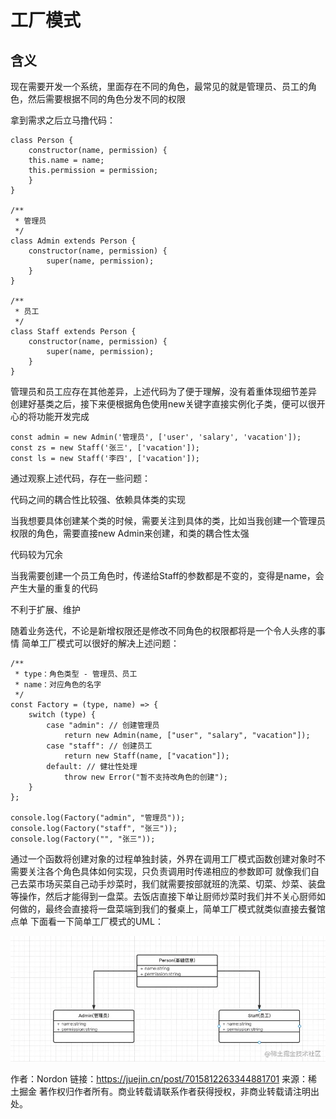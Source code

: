 # 工厂模式
## 含义
现在需要开发一个系统，里面存在不同的角色，最常见的就是管理员、员工的角色，然后需要根据不同的角色分发不同的权限

拿到需求之后立马撸代码：
```
class Person {
    constructor(name, permission) {
	this.name = name;
	this.permission = permission;
    }
}

/**
 * 管理员
 */
class Admin extends Person {
    constructor(name, permission) {
        super(name, permission);
    }
}

/**
 * 员工
 */
class Staff extends Person {
    constructor(name, permission) {
        super(name, permission);
    }
}
```
管理员和员工应存在其他差异，上述代码为了便于理解，没有着重体现细节差异
创建好基类之后，接下来便根据角色使用new关键字直接实例化子类，便可以很开心的将功能开发完成
```
const admin = new Admin('管理员', ['user', 'salary', 'vacation']);
const zs = new Staff('张三', ['vacation']);
const ls = new Staff('李四', ['vacation']);
```
通过观察上述代码，存在一些问题：

代码之间的耦合性比较强、依赖具体类的实现

当我想要具体创建某个类的时候，需要关注到具体的类，比如当我创建一个管理员权限的角色，需要直接new Admin来创建，和类的耦合性太强

代码较为冗余

当我需要创建一个员工角色时，传递给Staff的参数都是不变的，变得是name，会产生大量的重复的代码

不利于扩展、维护

随着业务迭代，不论是新增权限还是修改不同角色的权限都将是一个令人头疼的事情
简单工厂模式可以很好的解决上述问题：
```
/**
 * type：角色类型 - 管理员、员工
 * name：对应角色的名字
 */
const Factory = (type, name) => {
    switch (type) {
        case "admin": // 创建管理员
            return new Admin(name, ["user", "salary", "vacation"]);
        case "staff": // 创建员工
            return new Staff(name, ["vacation"]);
        default: // 健壮性处理
            throw new Error("暂不支持改角色的创建");
    }
};

console.log(Factory("admin", "管理员"));
console.log(Factory("staff", "张三"));
console.log(Factory("", "张三"));
```
通过一个函数将创建对象的过程单独封装，外界在调用工厂模式函数创建对象时不需要关注各个角色具体如何实现，只负责调用时传递相应的参数即可
就像我们自己去菜市场买菜自己动手炒菜时，我们就需要按部就班的洗菜、切菜、炒菜、装盘等操作，然后才能得到一盘菜。去饭店直接下单让厨师炒菜时我们并不关心厨师如何做的，最终会直接将一盘菜端到我们的餐桌上，简单工厂模式就类似直接去餐馆点单
下面看一下简单工厂模式的UML：

<img src="./imgs/1.webp"/>

作者：Nordon
链接：https://juejin.cn/post/7015812263344881701
来源：稀土掘金
著作权归作者所有。商业转载请联系作者获得授权，非商业转载请注明出处。
